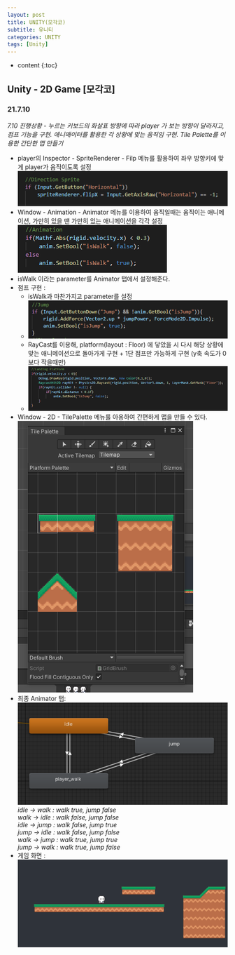 ```yaml
---
layout: post
title: UNITY(모각코)
subtitle: 유니티
categories: UNITY
tags: [Unity]
---
```



* content
{:toc}

## Unity - 2D Game [모각코]
### 21.7.10
*7.10 진행상황 - 누르는 키보드의 화살표 방향에 따라 player 가 보는 방향이 달라지고, 점프 기능을 구현. 애니매이터를 활용한 각 상황에 맞는 움직임 구현. Tile Palette를 이용한 간단한 맵 만들기*
- player의 Inspector - SpriteRenderer - Filp 메뉴를 활용하여 좌우 방향키에 맞게 player가 움직이도록 설정  
![alt DirectionSprite](/assets/images/DirectionSprite.PNG)
- Window - Animation - Animator 메뉴를 이용하여 움직일때는 움직이는 애니메이션, 가만히 있을 땐 가만히 있는 애니메이션을 각각 설정
![alt WalkingAnimation](/assets/images/WalkingAnimation.PNG)
- isWalk 이라는 parameter를 Animator 탭에서 설정해준다.
- 점프 구현 : 
    + isWalk과 마찬가지고 parameter를 설정
    + ![alt JumpAnimation](/assets/images/JumpAnimation.PNG)
    + RayCast를 이용해, platform(layout : Floor) 에 닿았을 시 다시 해당 상황에 맞는 애니메이션으로 돌아가게 구현 + 1단 점프만 가능하게 구현 (y축 속도가 0보다 작을때만)
    + ![alt LandingPlatform](/assets/images/LandingPlatform.PNG)
- Window - 2D - TilePalette 메뉴룰 아용하여 간편하게 맵을 만들 수 있다.
![alt TilePalette](/assets/images/TilePalette.PNG)
- 최종 Animator 탭: 
![alt Animator](/assets/images/Animator.PNG)
*idle -> walk : walk true, jump false*    
*walk -> idle : walk false, jump false*  
*idle -> jump : walk false, jump true*  
*jump -> idle : walk false, jump false*  
*walk -> jump : walk true, jump true*  
*jump -> walk : walk true, jump false*  
- 게임 화면 : 
![alt Game](/assets/images/Game.PNG)